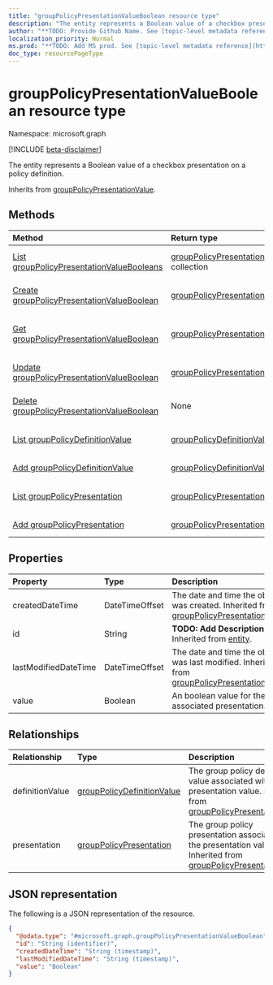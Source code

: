 ```yaml
---
title: "groupPolicyPresentationValueBoolean resource type"
description: "The entity represents a Boolean value of a checkbox presentation on a policy definition."
author: "**TODO: Provide Github Name. See [topic-level metadata reference](https://msgo.azurewebsites.net/add/document/guidelines/metadata.html#topic-level-metadata)**"
localization_priority: Normal
ms.prod: "**TODO: Add MS prod. See [topic-level metadata reference](https://msgo.azurewebsites.net/add/document/guidelines/metadata.html#topic-level-metadata)**"
doc_type: resourcePageType
---
```


# groupPolicyPresentationValueBoolean resource type

Namespace: microsoft.graph

[!INCLUDE [beta-disclaimer](../../includes/beta-disclaimer.md)]

The entity represents a Boolean value of a checkbox presentation on a policy definition.


Inherits from [groupPolicyPresentationValue](../resources/grouppolicypresentationvalue.md).

## Methods
|Method|Return type|Description|
|:---|:---|:---|
|[List groupPolicyPresentationValueBooleans](../api/grouppolicypresentationvalueboolean-list.md)|[groupPolicyPresentationValueBoolean](../resources/grouppolicypresentationvalueboolean.md) collection|Get a list of the [groupPolicyPresentationValueBoolean](../resources/grouppolicypresentationvalueboolean.md) objects and their properties.|
|[Create groupPolicyPresentationValueBoolean](../api/grouppolicypresentationvalueboolean-create.md)|[groupPolicyPresentationValueBoolean](../resources/grouppolicypresentationvalueboolean.md)|Create a new [groupPolicyPresentationValueBoolean](../resources/grouppolicypresentationvalueboolean.md) object.|
|[Get groupPolicyPresentationValueBoolean](../api/grouppolicypresentationvalueboolean-get.md)|[groupPolicyPresentationValueBoolean](../resources/grouppolicypresentationvalueboolean.md)|Read the properties and relationships of a [groupPolicyPresentationValueBoolean](../resources/grouppolicypresentationvalueboolean.md) object.|
|[Update groupPolicyPresentationValueBoolean](../api/grouppolicypresentationvalueboolean-update.md)|[groupPolicyPresentationValueBoolean](../resources/grouppolicypresentationvalueboolean.md)|Update the properties of a [groupPolicyPresentationValueBoolean](../resources/grouppolicypresentationvalueboolean.md) object.|
|[Delete groupPolicyPresentationValueBoolean](../api/grouppolicypresentationvalueboolean-delete.md)|None|Deletes a [groupPolicyPresentationValueBoolean](../resources/grouppolicypresentationvalueboolean.md) object.|
|[List groupPolicyDefinitionValue](../api/grouppolicypresentationvalueboolean-list-definitionvalue.md)|[groupPolicyDefinitionValue](../resources/grouppolicydefinitionvalue.md) collection|Get the groupPolicyDefinitionValue resources from the definitionValue navigation property.|
|[Add groupPolicyDefinitionValue](../api/grouppolicypresentationvalueboolean-post-definitionvalue.md)|[groupPolicyDefinitionValue](../resources/grouppolicydefinitionvalue.md)|Add definitionValue by posting to the definitionValue collection.|
|[List groupPolicyPresentation](../api/grouppolicypresentationvalueboolean-list-presentation.md)|[groupPolicyPresentation](../resources/grouppolicypresentation.md) collection|Get the groupPolicyPresentation resources from the presentation navigation property.|
|[Add groupPolicyPresentation](../api/grouppolicypresentationvalueboolean-post-presentation.md)|[groupPolicyPresentation](../resources/grouppolicypresentation.md)|Add presentation by posting to the presentation collection.|

## Properties
|Property|Type|Description|
|:---|:---|:---|
|createdDateTime|DateTimeOffset|The date and time the object was created. Inherited from [groupPolicyPresentationValue](../resources/grouppolicypresentationvalue.md).|
|id|String|**TODO: Add Description** Inherited from [entity](../resources/entity.md).|
|lastModifiedDateTime|DateTimeOffset|The date and time the object was last modified. Inherited from [groupPolicyPresentationValue](../resources/grouppolicypresentationvalue.md).|
|value|Boolean|An boolean value for the associated presentation.|

## Relationships
|Relationship|Type|Description|
|:---|:---|:---|
|definitionValue|[groupPolicyDefinitionValue](../resources/grouppolicydefinitionvalue.md)|The group policy definition value associated with the presentation value. Inherited from [groupPolicyPresentationValue](../resources/grouppolicypresentationvalue.md)|
|presentation|[groupPolicyPresentation](../resources/grouppolicypresentation.md)|The group policy presentation associated with the presentation value. Inherited from [groupPolicyPresentationValue](../resources/grouppolicypresentationvalue.md)|

## JSON representation
The following is a JSON representation of the resource.
<!-- {
  "blockType": "resource",
  "keyProperty": "id",
  "@odata.type": "microsoft.graph.groupPolicyPresentationValueBoolean",
  "baseType": "microsoft.graph.groupPolicyPresentationValue",
  "openType": false
}
-->
``` json
{
  "@odata.type": "#microsoft.graph.groupPolicyPresentationValueBoolean",
  "id": "String (identifier)",
  "createdDateTime": "String (timestamp)",
  "lastModifiedDateTime": "String (timestamp)",
  "value": "Boolean"
}
```

